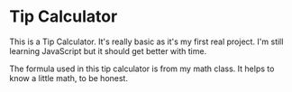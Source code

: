 Tip Calculator
===============

This is a Tip Calculator. It's really basic as it's my first real project. I'm still learning JavaScript but it should get better with time.

The formula used in this tip calculator is from my math class. It helps to know a little math, to be honest. 
